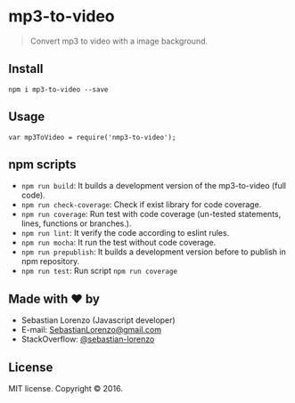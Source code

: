 # mp3-to-video

> Convert mp3 to video with a image background.

## Install

`npm i mp3-to-video --save`

## Usage

	var mp3ToVideo = require('nmp3-to-video');

## npm scripts

- `npm run build`: It builds a development version of the mp3-to-video (full code).
- `npm run check-coverage`: Check if exist library for code coverage.
- `npm run coverage`: Run test with code coverage (un-tested statements, lines, functions or branches.).
- `npm run lint`: It verify the code according to eslint rules.
- `npm run mocha`: It run the test without code coverage.
- `npm run prepublish`: It builds a development version before to publish in npm repository.
- `npm run test`: Run script `npm run coverage`

## Made with ❤ by

- Sebastian Lorenzo (Javascript developer)
- E-mail: [SebastianLorenzo@gmail.com](mailto:SebastianLorenzo@gmail.com)
- StackOverflow: [@sebastian-lorenzo](http://stackoverflow.com/users/1741027/sebastian-lorenzo?tab=profile)

## License

MIT license. Copyright © 2016.
